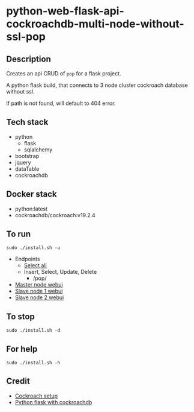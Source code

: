 # python-web-flask-api-cockroachdb-multi-node-without-ssl-pop

## Description
Creates an api CRUD of `pop` for a flask project.

A python flask build, that connects to 3 node cluster
cockroach database without ssl.

If path is not found, will default to 404 error.

## Tech stack
- python
  - flask
  - sqlalchemy
- bootstrap
- jquery
- dataTable
- cockroachdb

## Docker stack
- python:latest
- cockroachdb/cockroach:v19.2.4

## To run
`sudo ./install.sh -u`
- Endpoints
  - [Select all](http://localhost/pop)
  - Insert, Select, Update, Delete
    - /pop/<id>
- [Master node webui](http://localhost:8000)
- [Slave node 1 webui](http://localhost:8001)
- [Slave node 2 webui](http://localhost:8002)

## To stop
`sudo ./install.sh -d`

## For help
`sudo ./install.sh -h`

## Credit
- [Cockroach setup](https://github.com/s0rg/cockroach-compose)
- [Python flask with cockroachdb](https://www.cockroachlabs.com/blog/building-application-cockroachdb-sqlalchemy-2/)
